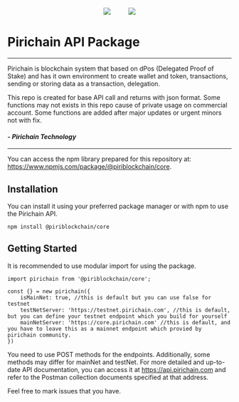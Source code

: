 <div style="display: flex; align-items: center; justify-content: center; column-gap: 40px; padding-top: 20px; padding-bottom: 5px;">
<img src="https://static.pirichain.com/logo/transparent/128">
<img src="https://www.gitbook.com/cdn-cgi/image/width=64,dpr=2,height=64,fit=contain,format=auto/https%3A%2F%2F3268399553-files.gitbook.io%2F~%2Ffiles%2Fv0%2Fb%2Fgitbook-x-prod.appspot.com%2Fo%2Fspaces%252FHQI4CotKdPSfFVAkQ7xr%252Ficon%252Fn5c0lu7a9FQq9CHWNlpD%252Fpiri-api-512.png%3Falt%3Dmedia%26token%3Df7a1b6a5-bb6d-483f-8f39-77896de4881e">
</div>

# Pirichain API Package

---
Pirichain is blockchain system that based on dPos (Delegated Proof of Stake) and has it own environment to create wallet and token, transactions, sending or storing data as a transaction, delegation.

This repo is created for base API call and returns with json format. Some functions may not exists in this repo cause of private usage on commercial account. Some functions are added after major updates or urgent minors not with fix. 

#### - _**Pirichain Technology**_

---

You can access the npm library prepared for this repository at:
https://www.npmjs.com/package/@piriblockchain/core.

## Installation

You can install it using your preferred package manager or with npm to use the Pirichain API.
```
npm install @piriblockchain/core
```

## Getting Started
It is recommended to use modular import for using the package.

```
import pirichain from '@piriblockchain/core';

const {} = new pirichain({
    isMainNet: true, //this is default but you can use false for testnet
    testNetServer: 'https://testnet.pirichain.com', //this is default, but you can define your testnet endpoint which you build for yourself
    mainNetServer: 'https://core.pirichain.com' //this is default, and you have to leave this as a mainnet endpoint which provied by pirichain community.
})
```

You need to use POST methods for the endpoints. Additionally, some methods may differ for mainNet and testNet. For more detailed and up-to-date API documentation, you can access it at https://api.pirichain.com and refer to the Postman collection documents specified at that address.

Feel free to mark issues that you have.
